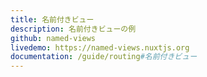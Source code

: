 ```yaml
---
title: 名前付きビュー
description: 名前付きビューの例
github: named-views
livedemo: https://named-views.nuxtjs.org
documentation: /guide/routing#名前付きビュー
---
```

